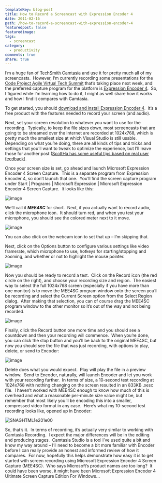 ```yaml
---
templateKey: blog-post
title: How to Record a Screencast with Expression Encoder 4
date: 2011-02-16
path: /how-to-record-a-screencast-with-expression-encoder-4
featuredpost: false
featuredimage:
tags:
  - screencast
category:
  - productivity
comments: true
share: true
---
```


I’m a huge fan of [TechSmith Camtasia](http://www.techsmith.com/camtasia) and use it for pretty much all of my screencasts.  However, I’m currently recording some presentations for the [Code Project Agile Virtual Tech Summit](http://www.virtualtechsummits.com/Register.aspx?eventID=7) that’s taking place next week, and the preferred capture program for the platform is [Expression Encoder 4](http://www.microsoft.com/downloads/details.aspx?displaylang=en&FamilyID=75402be0-c603-4998-a79c-becdd197aa79).  So, I figured while I’m learning how to do it, I might as well share how it works and how I find it compares with Camtasia.

To get started, you should [download and install Expression Encoder 4](http://www.microsoft.com/downloads/details.aspx?displaylang=en&FamilyID=75402be0-c603-4998-a79c-becdd197aa79).  It’s a free product with the features needed to record your screen (and audio).

Next, set your screen resolution to whatever you want to use for the recording.  Typically, to keep the file sizes down, most screencasts that are going to be streamed over the Internet are recorded at 1024x768, which is pretty much the smallest size at which Visual Studio is still usable.  Depending on what you’re doing, there are all kinds of tips and tricks and settings that you’ll want to tweak to optimize the experience, but I’ll leave those for another post ([ScottHa has some useful tips based on real user feedback](http://www.hanselman.com/blog/YourOpinionMattersScreencastTechniquesSurveyRESULTS.aspx)).

Once your screen size is set, go ahead and launch Microsoft Expression Encoder 4 Screen Capture.  This is a separate program from Expression Encoder 4, so don’t launch that one.  You’ll find the screen capture program under Start | Programs | Microsoft Expression | Microsoft Expression Encoder 4 Screen Capture.  It looks like this:

![image](/img/image_3.png "image")

We’ll call it **_MEE4SC_** for short.  Next, if you actually want to record audio, click the microphone icon.  It should turn red, and when you test your microphone, you should see the colored meter next to it move.

![image](/img/image_6.png "image")

You can also click on the webcam icon to set that up – I’m skipping that.

Next, click on the Options button to configure various settings like video framerate, which microphone to use, hotkeys for starting/stopping and zooming, and whether or not to highlight the mouse pointer.

![image](/img/image_9.png "image")

Now you should be ready to record a test.  Click on the Record icon (the red circle on the right), and choose your recording size and region.  The easiest way to select the full 1024x768 screen (especially if you have more than one monitor) is to move the MEE4SC program window onto the screen you’ll be recording and select the Current Screen option from the Select Region dialog.  After making that selection, you can of course drag the MEE4SC program window to the other monitor so it’s out of the way and not being recorded.

![image](/img/image_14.png "image")

Finally, click the Record button one more time and you should see a countdown and then your recording will commence.  When you’re done, you can click the stop button and you’ll be back to the original MEE4SC, but now you should see the file that was just recording, with options to play, delete, or send to Encoder:

![image](/img/image_17.png "image")

Delete does what you would expect.  Play will play the file in a preview window.  Send to Encoder, naturally, will launch Encoder and let you work with your recording further.  In terms of size, a 10-second test recording at 1024x768 with nothing changing on the screen resulted in an 833KB .xesc file.  I haven’t worked with MEE4SC enough to know how much of this is overhead and what a reasonable per-minute size value might be, but remember that most likely you’ll be encoding this into a smaller, compressed video format in any case.  Here’s what my 10-second test recording looks like, opened up in Encoder:

![SNAGHTML1e201e00](/img/SNAGHTML1e201e00_1.png "SNAGHTML1e201e00")

So, that’s it.  In terms of recording, it’s actually very similar to working with Camtasia Recording.  I expect the major differences will be in the editing and producing stages.  Camtasia Studio is a tool I’ve used quite a bit and know my way around – I’ll need to become a bit more familiar with Encoder before I can really provide an honest and informed review of how it compares.  For now, hopefully this helps demonstrate how easy it is to get started with screen recording using Microsoft Expression Encoder 4 Screen Capture (MEE4SC).  Who says Microsoft’s product names are too long?  It could have been worse, it might have been Microsoft Expression Encoder 4 Ultimate Screen Capture Edition For Windows…
